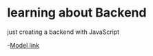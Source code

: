# learning about Backend

just creating a backend with JavaScript

-[Model link](https://app.eraser.io/workspace/YtPqZ...) 